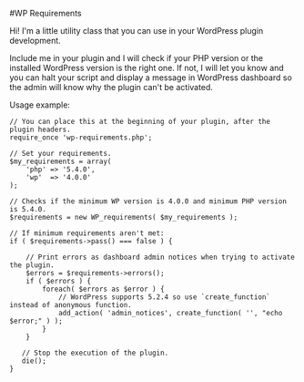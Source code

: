 #WP Requirements

Hi! I'm a little utility class that you can use in your WordPress plugin development.

Include me in your plugin and I will check if your PHP version or the installed WordPress version is the right one. If not, I will let you know and you can halt your script and display a message in WordPress dashboard so the admin will know why the plugin can't be activated.
 
Usage example:
	
	// You can place this at the beginning of your plugin, after the plugin headers.
	require_once 'wp-requirements.php';
	
	// Set your requirements.
	$my_requirements = array(
		'php' => '5.4.0',
		'wp'  => '4.0.0'
	);
	
	// Checks if the minimum WP version is 4.0.0 and minimum PHP version is 5.4.0.
	$requirements = new WP_requirements( $my_requirements );
	
	// If minimum requirements aren't met:
	if ( $requirements->pass() === false ) {
	
		// Print errors as dashboard admin notices when trying to activate the plugin.
		$errors = $requirements->errors();
		if ( $errors ) {
			foreach( $errors as $error ) {
				// WordPress supports 5.2.4 so use `create_function` instead of anonymous function.
				add_action( 'admin_notices', create_function( '', "echo $error;" ) );
			}
		}
	
	   // Stop the execution of the plugin.
	   die();
	}

